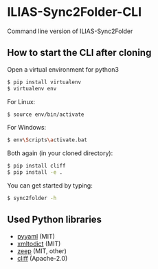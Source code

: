 # ILIAS-Sync2Folder-CLI
Command line version of ILIAS-Sync2Folder

## How to start the CLI after cloning
Open a virtual environment for python3
```sh
$ pip install virtualenv
$ virtualenv env
```
For Linux:
```sh
$ source env/bin/activate
```
For Windows:
```sh
$ env\Scripts\activate.bat
```
Both again (in your cloned directory):
```sh
$ pip install cliff
$ pip install -e .
```
You can get started by typing:
```sh
$ sync2folder -h
```



## Used Python libraries
- [pyyaml](https://github.com/yaml/pyyaml) (MIT)
- [xmltodict](https://github.com/martinblech/xmltodict) (MIT)
- [zeep](https://github.com/mvantellingen/python-zeep) (MIT, other)
- [cliff](https://github.com/openstack/cliff) (Apache-2.0)

